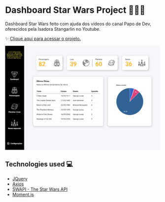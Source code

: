 # Dashboard Star Wars Project 👩🏻‍🚀

Dashboard Star Wars feito com ajuda dos vídeos do canal Papo de Dev, oferecidos pela Isadora Stangarlin no Youtube.

✨ [Clique aqui para acessar o projeto.](https://rayanaprata.github.io/dashboard-star-wars/)

![Projeto Star Wars](assets/dashboard-star-wars.png)

## Technologies used 💻

- [JQuery](https://jquery.com/)
- [Axios](https://github.com/axios/axios)
- [SWAPI - The Star Wars API](https://swapi.dev/)
- [Moment.js](https://momentjs.com/)

